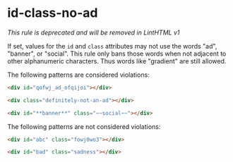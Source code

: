 # id-class-no-ad

_This rule is deprecated and will be removed in LintHTML v1_

If set, values for the `id` and `class` attributes may not use the words "ad", "banner", or "social".
This rule only bans those words when not adjacent to other alphanumeric characters. Thus words like "gradient" are still allowed.

The following patterns are considered violations:

```html
<div id="qofwj_ad_ofqijoi"></div>
````

```html
<div class="definitely-not-an-ad"></div>
```

```html
<div id="**banner**" class="~~social~~"></div>
```

The following patterns are not considered violations:

```html
<div id="abc" class="fowj0wo3"></div>
```

```html
<div id="bad" class="sadness"></div>
````
  
